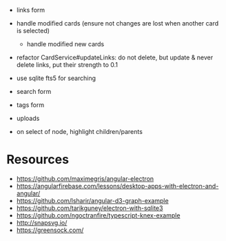 * links form
* handle modified cards (ensure not changes are lost when another card is selected)
  * handle modified new cards

* refactor CardService#updateLinks: do not delete, but update & never delete links, put their strength to 0.1
* use sqlite fts5 for searching
* search form
* tags form
* uploads
* on select of node, highlight children/parents

# Resources
* https://github.com/maximegris/angular-electron
* https://angularfirebase.com/lessons/desktop-apps-with-electron-and-angular/
* https://github.com/lsharir/angular-d3-graph-example
* https://github.com/tarikguney/electron-with-sqlite3
* https://github.com/ngoctranfire/typescript-knex-example
* http://snapsvg.io/
* https://greensock.com/
